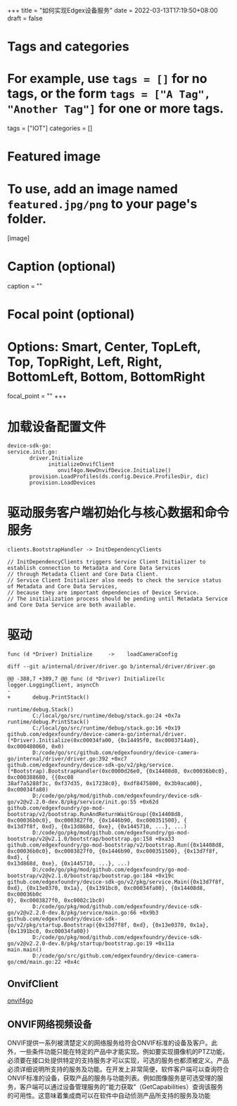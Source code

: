 +++
title = "如何实现Edgex设备服务"
date = 2022-03-13T17:19:50+08:00
draft = false

# Tags and categories
# For example, use `tags = []` for no tags, or the form `tags = ["A Tag", "Another Tag"]` for one or more tags.
tags = ["IOT"]
categories = []

# Featured image
# To use, add an image named `featured.jpg/png` to your page's folder. 
[image]
  # Caption (optional)
  caption = ""

  # Focal point (optional)
  # Options: Smart, Center, TopLeft, Top, TopRight, Left, Right, BottomLeft, Bottom, BottomRight
  focal_point = ""
+++


# 加载设备配置文件

```
device-sdk-go:
service.init.go:   
       driver.Initialize
             initializeOnvifClient
                onvif4go.NewOnvifDevice.Initialize()
       provision.LoadProfiles(ds.config.Device.ProfilesDir, dic)
       provision.LoadDevices

```

# 驱动服务客户端初始化与核心数据和命令服务

```
clients.BootstrapHandler -> InitDependencyClients

// InitDependencyClients triggers Service Client Initializer to establish connection to Metadata and Core Data Services
// through Metadata Client and Core Data Client.
// Service Client Initializer also needs to check the service status of Metadata and Core Data Services,
// because they are important dependencies of Device Service.
// The initialization process should be pending until Metadata Service and Core Data Service are both available.
```





# 驱动


```
func (d *Driver) Initialize     ->    loadCameraConfig
```



```
diff --git a/internal/driver/driver.go b/internal/driver/driver.go

@@ -388,7 +389,7 @@ func (d *Driver) Initialize(lc logger.LoggingClient, asyncCh 
-
+       debug.PrintStack()
```


```
runtime/debug.Stack()
        C:/local/go/src/runtime/debug/stack.go:24 +0x7a
runtime/debug.PrintStack()
        C:/local/go/src/runtime/debug/stack.go:16 +0x19
github.com/edgexfoundry/device-camera-go/internal/driver.(*Driver).Initialize(0xc00034fa00, {0x14495f0, 0xc0003714a0}, 0xc000480060, 0x0)        
        D:/code/go/src/github.com/edgexfoundry/device-camera-go/internal/driver/driver.go:392 +0xc7
github.com/edgexfoundry/device-sdk-go/v2/pkg/service.(*Bootstrap).BootstrapHandler(0xc0000d26e0, {0x14408d8, 0xc00036b0c0}, 0xc000388680, {{0xc08
38af7a5288f3c, 0xf37d35, 0x17238c0}, 0xdf8475800, 0x3b9aca00}, 0xc00034fa80)
        D:/code/go/pkg/mod/github.com/edgexfoundry/device-sdk-go/v2@v2.2.0-dev.8/pkg/service/init.go:55 +0x62d
github.com/edgexfoundry/go-mod-bootstrap/v2/bootstrap.RunAndReturnWaitGroup({0x14408d8, 0xc00036b0c0}, 0xc0003827f0, {0x1446b90, 0xc000351500}, {
0x13d7f8f, 0xd}, {0x13d868d, 0xe}, {0x1445710, ...}, ...)
        D:/code/go/pkg/mod/github.com/edgexfoundry/go-mod-bootstrap/v2@v2.1.0/bootstrap/bootstrap.go:158 +0xa33
github.com/edgexfoundry/go-mod-bootstrap/v2/bootstrap.Run({0x14408d8, 0xc00036b0c0}, 0xc0003827f0, {0x1446b90, 0xc000351500}, {0x13d7f8f, 0xd}, {
0x13d868d, 0xe}, {0x1445710, ...}, ...)
        D:/code/go/pkg/mod/github.com/edgexfoundry/go-mod-bootstrap/v2@v2.1.0/bootstrap/bootstrap.go:184 +0x19c
github.com/edgexfoundry/device-sdk-go/v2/pkg/service.Main({0x13d7f8f, 0xd}, {0x13e0370, 0x1a}, {0x1391bc0, 0xc00034fa00}, {0x14408d8, 0xc00036b0c
0}, 0xc0003827f0, 0xc0002c1bc0)
        D:/code/go/pkg/mod/github.com/edgexfoundry/device-sdk-go/v2@v2.2.0-dev.8/pkg/service/main.go:66 +0x9b3
github.com/edgexfoundry/device-sdk-go/v2/pkg/startup.Bootstrap({0x13d7f8f, 0xd}, {0x13e0370, 0x1a}, {0x1391bc0, 0xc00034fa00})
        D:/code/go/pkg/mod/github.com/edgexfoundry/device-sdk-go/v2@v2.2.0-dev.8/pkg/startup/bootstrap.go:19 +0x11a
main.main()
        D:/code/go/src/github.com/edgexfoundry/device-camera-go/cmd/main.go:22 +0x4c

```


## OnvifClient

[onvif4go](https://github.com/faceterteam/onvif4go)


## ONVIF网络视频设备

ONVIF提供一系列被清楚定义的网络服务给符合ONVIF标准的设备及客户。此外，一些条件功能只能在特定的产品中才能实现。例如要实现摄像机的PTZ功能，必须要在接口处提供特定的支持服务才可以实现，可选的服务也都须被定义。产品必须详细说明所支持的服务及功能。在开发上非常简便，软件客户端可以查询符合ONVIF标准的设备，获取产品的服务与功能列表。例如图像服务是可选受理的服务，客户端可以通过设备管理服务的“能力获取”（GetCapabilities）查询该服务的可用性。这意味着集成商可以在软件中自动侦测产品所支持的服务及功能